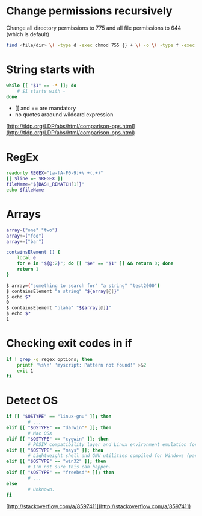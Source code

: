 # Change permissions recursively
Change all directory permissions to 775 and all file permissions to 644 (which is default)

```bash
find <file/dir> \( -type d -exec chmod 755 {} + \) -o \( -type f -exec chmod 644 {} + \)
```

# String starts with
```bash
while [[ "$1" == -* ]]; do
    # $1 starts with -
done
```
- [[ and == are mandatory
- no quotes araound wildcard expression

[http://tldp.org/LDP/abs/html/comparison-ops.html](http://tldp.org/LDP/abs/html/comparison-ops.html)

# RegEx
```bash
readonly REGEX="[a-fA-F0-9]+\ +(.+)"
[[ $line =~ $REGEX ]]
fileName="${BASH_REMATCH[1]}"
echo $fileName
```

# Arrays
```bash
array=("one" "two")
array+=("foo")
array+=("bar")
```

```bash
containsElement () {
    local e
    for e in "${@:2}"; do [[ "$e" == "$1" ]] && return 0; done
    return 1
}
```
```bash
$ array=("something to search for" "a string" "test2000")
$ containsElement "a string" "${array[@]}"
$ echo $?
0
$ containsElement "blaha" "${array[@]}"
$ echo $?
1
```


# Checking exit codes in if
```bash
if ! grep -q regex options; then
    printf '%s\n' 'myscript: Pattern not found!' >&2
    exit 1
fi
```

# Detect OS
```bash
if [[ "$OSTYPE" == "linux-gnu" ]]; then
        # ...
elif [[ "$OSTYPE" == "darwin"* ]]; then
        # Mac OSX
elif [[ "$OSTYPE" == "cygwin" ]]; then
        # POSIX compatibility layer and Linux environment emulation for Windows
elif [[ "$OSTYPE" == "msys" ]]; then
        # Lightweight shell and GNU utilities compiled for Windows (part of MinGW)
elif [[ "$OSTYPE" == "win32" ]]; then
        # I'm not sure this can happen.
elif [[ "$OSTYPE" == "freebsd"* ]]; then
        # ...
else
        # Unknown.
fi
```
[http://stackoverflow.com/a/8597411](http://stackoverflow.com/a/8597411)